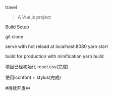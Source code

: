 travel

> A Vue.js project

Build Setup

git clone

serve with hot reload at localhost:8080
yarn start

build for production with minification
yarn build

项目已经初始化 reset.css(完成)

使用iconfont + stylus(完成)

#待续开发中
